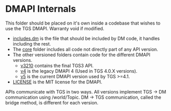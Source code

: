 # DMAPI Internals

This folder should be placed on it's own inside a codebase that wishes to use the TGS DMAPI. Warranty void if modified.

- [includes.dm](./includes.dm) is the file that should be included by DM code, it handles including the rest.
- The [core](./core) folder includes all code not directly part of any API version.
- The other versioned folders contain code for the different DMAPI versions.
    - [v3210](./v3210) contains the final TGS3 API.
    - [v4](./v4) is the legacy DMAPI 4 (Used in TGS 4.0.X versions).
    - [v5](./v5) is the current DMAPI version used by TGS >=4.1.
- [LICENSE](./LICENSE) is the MIT license for the DMAPI.

APIs communicate with TGS in two ways. All versions implement TGS -> DM communication using /world/Topic. DM -> TGS communication, called the bridge method, is different for each version.

